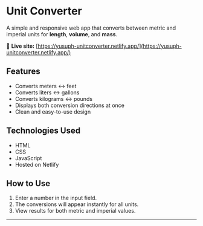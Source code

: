

# Unit Converter

A simple and responsive web app that converts between metric and imperial units for **length**, **volume**, and **mass**.

🔗 **Live site:** [https://yusuph-unitconverter.netlify.app/](https://yusuph-unitconverter.netlify.app/)

## Features

* Converts meters ↔ feet
* Converts liters ↔ gallons
* Converts kilograms ↔ pounds
* Displays both conversion directions at once
* Clean and easy-to-use design

## Technologies Used

* HTML
* CSS
* JavaScript
* Hosted on Netlify

## How to Use

1. Enter a number in the input field.
2. The conversions will appear instantly for all units.
3. View results for both metric and imperial values.

---
